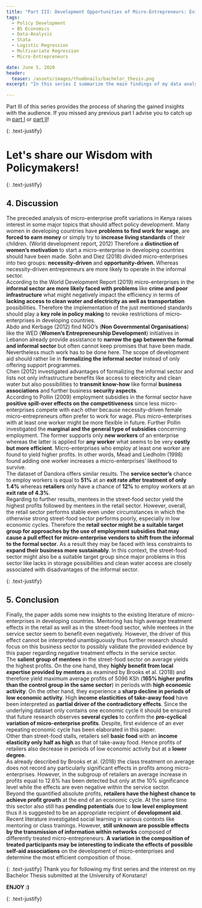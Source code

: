 ```yaml
---
title: "Part III: Development Opportunities of Micro-Entrepreneurs: Evidence from Kenya"
tags:
  - Policy Development
  - BS Economics
  - Data-Analysis
  - Stata
  - Logistic Regression
  - Multivariate Regression
  - Micro-Entrepreneurs

date: June 5, 2020
header:
  teaser: /assets/images/thumbnails/bachelor_thesis.png
excerpt: "In this series I summarize the main findings of my data analysis according micro-entrepreneurs in Kenya"

---
```


Part III of this series provides the process of sharing the gained insights with the audience. If you missed any previous part I advise you to catch up in [part I](https://lhagels.github.io/PART-I-Development-Opportunities-of-Micro-Entrepreneurs-Evidence-from-Kenya/) or [part II](https://lhagels.github.io/Part-II-Development-Opportunities-of-Micro-Entrepreneurs-Evidence-from-Kenya/)!

{: .text-justify}
# Let's share our Wisdom with Policymakers!

{: .text-justify}
## 4. Discussion
The preceded analysis of micro-enterprise profit variations in Kenya raises interest in some major topics that should affect policy development.
Many women in developing countries have **problems to find work for wage**, are **forced to earn money** or simply try to **increase living standards** of their children. (World development report, 2012) Therefore a **distinction of women’s motivation** to start a micro-enterprise in developing countries should have been made. Sohn and Diez (2018) divided micro-enterprises into two groups: **necessity-driven** and **opportunity-driven**. Whereas necessity-driven entrepreneurs are more likely to operate in the informal sector.  
According to the World Development Report (2019) micro-enterprises in the **informal sector are more likely faced with problems** like **crime and poor infrastructure** what might negatively impact the efficiency in terms of **lacking access to clean water and electricity as well as transportation** possibilities. Therefore the implementation of the just mentioned standards should play a **key role in policy making** to revoke restrictions of micro-enterprises in developing countries.  
Abdo and Kerbage (2012) find NGO’s (**Non Governmental Organisations**) like the WED (**Women’s Entrepreneurship Development**) initiatives in Lebanon already provide assistance to **narrow the gap between the formal and informal sector** but often cannot keep promises that have been made. Nevertheless much work has to be done here. The scope of development aid should rather lie in **formalizing the informal sector** instead of only offering support programmes.  
Chen (2012) investigated advantages of formalizing the informal sector and lists not only infrastructure benefits like access to electricity and clean water but also possibilities to **transmit know-how** like formal **business associations** and further business **security aspects**.  
According to Pollin (2009) employment subsidies in the formal sector have **positive spill-over effects on the competitiveness** since less micro-enterprises compete with each other because necessity-driven female micro-entrepreneurs often prefer to work for wage. Plus micro-enterprises with at least one worker might be more flexible in future. Further Pollin investigated the **marginal and the general type of subsidies** concerning employment. The former supports only **new workers** of an enterprise whereas the latter is applied for **any worker** what seems to be very **costly but more efficient**. Micro-enterprises who employ at least one worker are found to yield higher profits. In other words, Mead and Liedholm (1998) found adding one worker increases a micro-enterprises’ likelihood to survive.  
The dataset of Dandora offers similar results. The **service sector’s** chance to employ workers is equal to **51%** at an **exit rate after treatment of only 1.4%** whereas **retailers** only have a chance of **12%** to employ workers at an **exit rate of 4.3%**.  
Regarding to further results, mentees in the street-food sector yield the highest profits followed by mentees in the retail sector. However, overall, the retail sector performs stable even under circumstances in which the otherwise strong street-food sector performs poorly, especially in low economic cycles. Therefore the **retail sector might be a suitable target group for approaches by the use of employment subsidies that may cause a pull effect for micro-enterprise vendors to shift from the informal to the formal sector**. As a result they may be faced with less constraints to **expand their business more sustainably**. In this context, the street-food sector might also be a suitable target group since major problems in this sector like lacks in storage possibilities and clean water access are closely associated with disadvantages of the informal sector.

{: .text-justify}
## 5. Conclusion
Finally, the paper adds some new insights to the existing literature of micro-enterprises in developing countries.
Mentoring has high average treatment effects in the retail as well as in the street-food sector, while mentees in the service sector seem to benefit even negatively. However, the driver of this effect cannot be interpreted unambiguously thus further research should focus on this business sector to possibly validate the provided evidence by this paper regarding negative treatment effects in the service sector.  
The **salient group of mentees** in the street-food sector on average yields the highest profits. On the one hand, they **highly benefit from local expertise provided by mentors** as examined by Brooks et al. (2018) and therefore yield maximum average profits of 5096 KSh (**165% higher profits than the control group in the same sector**) in periods with **high economic activity**. On the other hand, they experience a **sharp decline in periods of low economic activity**. High **income elasticities of take-away food** have been interpreted as **partial driver of the contradictory effects**. Since the underlying dataset only contains one economic cycle it should be ensured that future research observes **several cycles** to confirm the **pro-cyclical variation of micro-enterprise profits**. Despite, first evidence of an ever repeating economic cycle has been elaborated in this paper.  
Other than street-food stalls, retailers sell **basic food** with an **income elasticity only half as high** as that of take-away food. Hence profits of retailers also decrease in periods of low economic activity but at a **lower degree**.  
As already described by Brooks et al. (2018) the class treatment on average does not record any particularly significant effects in profits among micro-enterprises. However, in the subgroup of retailers an average increase in profits equal to 12.6% has been detected but only at the 10% significance level while the effects are even negative within the service sector.  
Beyond the quantified absolute profits, **retailers have the highest chance to achieve profit growth** at the end of an economic cycle. At the same time this sector also still has **pending potentials** due to **low level employment** thus it is suggested to be an appropriate recipient of **development aid**.  
Recent literature investigated social learning in various contexts like mentoring or class trainings. However, **still unknown are possible effects by the transmission of information within networks** composed of differently treated micro-entrepreneurs. **A variation in the composition of treated participants may be interesting to indicate the effects of possible self-aid associations** on the development of micro-enterprises and determine the most efficient composition of those.

{: .text-justify}
Thank you for following my first series and the interest on my Bachelor Thesis submitted at the University of Konstanz!

**ENJOY :)**

{: .text-justify}
